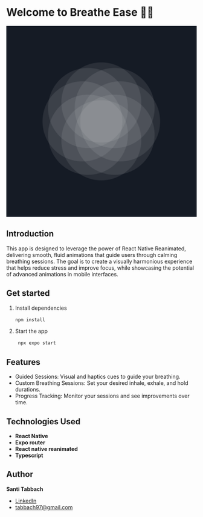 # Welcome to Breathe Ease 🧘🏻

<p align="center">
  <img src="./assets/images/breathe-ease.svg" alt="breathe ease" />
</p>

## Introduction

This app is designed to leverage the power of React Native Reanimated, delivering smooth, fluid animations that guide users through calming breathing sessions. The goal is to create a visually harmonious experience that helps reduce stress and improve focus, while showcasing the potential of advanced animations in mobile interfaces.

## Get started

1. Install dependencies

   ```bash
   npm install
   ```

2. Start the app

   ```bash
    npx expo start
   ```

## Features

- Guided Sessions: Visual and haptics cues to guide your breathing.
- Custom Breathing Sessions: Set your desired inhale, exhale, and hold durations.
- Progress Tracking: Monitor your sessions and see improvements over time.

## Technologies Used

- **React Native**
- **Expo router**
- **React native reanimated**
- **Typescript**

## Author

**Santi Tabbach**

- [LinkedIn](https://www.linkedin.com/in/santiago-tabbach/)
- tabbach97@gmail.com
